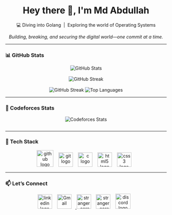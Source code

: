<h1 align="center">Hey there 👋, I'm Md Abdullah</h1>

<p align="center">
  💻 Diving into Golang &nbsp;|&nbsp; Exploring the world of Operating Systems
</p>
 
<p align="center">
  <em>Building, breaking, and securing the digital world—one commit at a time.</em>
</p>

---

### 📊 GitHub Stats 

<p align="center">
  <img src="https://github-readme-stats.vercel.app/api?username=abdullah-hax&show_icons=true&theme=radical"
    alt="GitHub Stats" />
  <br><br>
  <img src="https://github-readme-streak-stats.herokuapp.com/?user=abdullah-hax&theme=radical" alt="GitHub Streak" />
  <br><br>
  <img src="https://streak-stats.demolab.com/?user=abdullah-hax&theme=dark" alt="GitHub Streak" />
  <img src="https://github-readme-stats.vercel.app/api/top-langs/?username=abdullah-hax&&layout=compact&theme=radical&langs_count=8"
    alt="Top Languages" />
</p>

---

### 🤖 Codeforces Stats

<p align="center">
  <img src="https://codeforces-readme-stats.vercel.app/api/card?username=stranger_core" alt="Codeforces Stats" />
</p>
<p align="center">
  <img src="https://codeforces-readme-stats.vercel.app/api/badge?username=stranger_core" alt="">
</p>

---

### 🧰 Tech Stack

<p align="center">
  <!-- <img src="https://skillicons.dev/icons?i=golang,git,c,html,css,github" /> -->
  <img src="https://cdn.jsdelivr.net/gh/devicons/devicon/icons/go/go-original-wordmark.svg" height="52"
    alt="github logo" /><img width="12" />
  <img src="https://cdn.jsdelivr.net/gh/devicons/devicon/icons/git/git-original.svg" height="45" alt="git logo" /><img
    width="12" />
  <img src="https://cdn.jsdelivr.net/gh/devicons/devicon/icons/c/c-original.svg" height="45" alt="c logo" /><img
    width="12" />
  <img src="https://cdn.jsdelivr.net/gh/devicons/devicon/icons/html5/html5-original.svg" height="45"
    alt="html5 logo" /><img width="12" />
  <img src="https://cdn.jsdelivr.net/gh/devicons/devicon/icons/css3/css3-original.svg" height="45"
    alt="css3 logo" /><img width="12" />
  <!-- <img src="https://cdn.jsdelivr.net/gh/devicons/devicon/icons/canva/canva-original.svg" height="45"
    alt="canva logo" /><img width="12" /> -->

  <!-- <img src="https://cdn.jsdelivr.net/gh/devicons/devicon/icons/github/github-original.svg" height="45"
      alt="github logo" /> -->
</p>

---

### 📫 Let’s Connect

<div align="center">
  <!-- <a href="https://linkedin.com/in/abdullah-al-mahmud01798/"> -->
  <img src="https://cdn.jsdelivr.net/gh/devicons/devicon/icons/linkedin/linkedin-original.svg" height="45"
    alt="linkedin logo" /><img width="12" />
  </a>
  <a href="mailto:mdabdulllah72812@gmail.com">
    <img src="https://skillicons.dev/icons?i=gmail" height="45" alt="Gmail" /><img width="12" />
  </a>
  <a href="https://codeforces.com/profile/stranger_core" target="blank"><img
      src="https://raw.githubusercontent.com/rahuldkjain/github-profile-readme-generator/master/src/images/icons/Social/codeforces.svg"
      alt="stranger_core" height="45" /><img width="12" /></a>
  <a href="https://www.leetcode.com/stranger_core" target="blank"><img
      src="https://raw.githubusercontent.com/rahuldkjain/github-profile-readme-generator/master/src/images/icons/Social/leet-code.svg"
      alt="stranger_core" height="45" /><img width="12" /></a>
  <img src="https://cdn.simpleicons.org/discord/5865F2" height="47" alt="discord logo" /><img width="12" />


  <!-- <img src="https://cdn.simpleicons.org/facebook/1877F2" height="45" alt="facebook logo" /><img width="12" />
  <img src="https://cdn.jsdelivr.net/gh/devicons/devicon/icons/twitter/twitter-original.svg" height="38"
    alt="twitter logo" /><img width="12" /> -->

</div>
